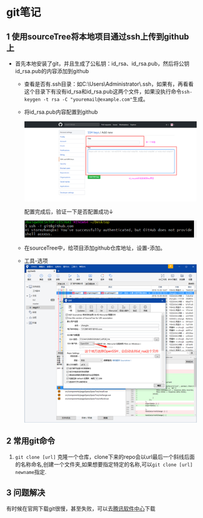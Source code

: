 # git笔记

## 1 使用sourceTree将本地项目通过ssh上传到github上

- 首先本地安装了git，并且生成了公私钥：id_rsa、id_rsa.pub，然后将公钥id_rsa.pub的内容添加到github
  - 查看是否有.ssh目录：如C:\Users\Administrator\\.ssh，如果有，再看看这个目录下有没有id_rsa和id_rsa.pub这两个文件，如果没执行命令`ssh-keygen -t rsa -C "youremail@example.com"`生成。

  - 将id_rsa.pub内容配置到github

    ![01](../image/01.png)

    配置完成后，验证一下是否配置成功↓

    ![02](../image/02.png)

  - 在sourceTree中，给项目添加github仓库地址，设置-添加。

  - 工具-选项
    ![图1](../image/vscode01.png "图1")

## 2 常用git命令

1. `git clone [url]`
   克隆一个仓库，clone下来的repo会以url最后一个斜线后面的名称命名,创建一个文件夹,如果想要指定特定的名称,可以`git clone [url] newname`指定.

## 3 问题解决

有时候在官网下载git很慢，甚至失败，可以去[腾讯软件中心](https://pc.qq.com/detail/13/detail_22693.html)下载
